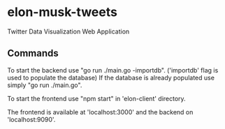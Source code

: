 # elon-musk-tweets

Twitter Data Visualization Web Application

## Commands

To start the backend use "go run ./main.go -importdb". ('importdb' flag is used to populate the database)
If the database is already populated use simply "go run ./main.go".

To start the frontend use "npm start" in 'elon-client' directory.

The frontend is available at 'localhost:3000' and the backend on 'localhost:9090'.
